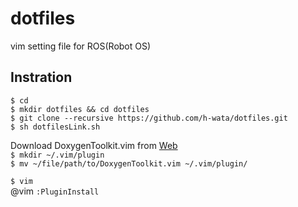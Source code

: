 # dotfiles
vim setting file for ROS(Robot OS)  

## Instration
`$ cd`  
`$ mkdir dotfiles && cd dotfiles`  
`$ git clone --recursive https://github.com/h-wata/dotfiles.git`  
`$ sh dotfilesLink.sh`  

Download DoxygenToolkit.vim from [Web](http://www.vim.org/scripts/script.php?script_id=987)   
`$ mkdir ~/.vim/plugin`  
`$ mv ~/file/path/to/DoxygenToolkit.vim ~/.vim/plugin/`  

`$ vim`  
@vim `:PluginInstall`  

